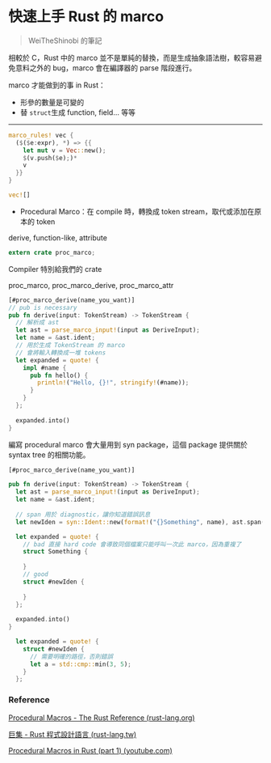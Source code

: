 # 快速上手 Rust 的 marco

> WeiTheShinobi 的筆記

相較於 C，Rust 中的 marco 並不是單純的替換，而是生成抽象語法樹，較容易避免意料之外的 bug，marco 會在編譯器的 parse 階段進行。

marco 才能做到的事 in Rust：

- 形參的數量是可變的
- 替 `struct`生成 function, field... 等等

---


```rust
marco_rules! vec {
  ($($e:expr), *) => {{
    let mut v = Vec::new();
    $(v.push($e);)*
    v
  }}
}

vec![]
```

- Procedural Marco：在 compile 時，轉換成  token stream，取代或添加在原本的 token

derive, function-like, attribute

```rust 
extern crate proc_marco;
```

Compiler 特別給我們的 crate

proc_marco, proc_marco_derive, proc_marco_attr

```rust
[#proc_marco_derive(name_you_want)]
// pub is necessary
pub fn derive(input: TokenStream) -> TokenStream {
  // 解析成 ast
  let ast = parse_marco_input!(input as DeriveInput);
  let name = &ast.ident;
  // 用於生成 TokenStream 的 marco
  // 會將輸入轉換成一堆 tokens
  let expanded = quote! {
    impl #name {
      pub fn hello() {
        println!("Hello, {}!", stringify!(#name));
      }
    }
  };
  
  expanded.into()
}
```

編寫 procedural marco 會大量用到 syn package，這個 package 提供關於 syntax tree 的相關功能。

```rust
[#proc_marco_derive(name_you_want)]

pub fn derive(input: TokenStream) -> TokenStream {
  let ast = parse_marco_input!(input as DeriveInput);
  let name = &ast.ident;
  
  // span 用於 diagnostic，讓你知道錯誤訊息
  let newIden = syn::Ident::new(format!("{}Something", name), ast.span());

  let expanded = quote! {
    // bad 直接 hard code 會導致同個檔案只能呼叫一次此 marco，因為重複了
    struct Something {
      
    }
    // good
    struct #newIden {
      
    }
  };
  
  expanded.into()
}
```

```rust
  let expanded = quote! {
    struct #newIden {
      // 需要明確的路徑，否則錯誤
      let a = std::cmp::min(3, 5);
    }
  };
```



### Reference

[Procedural Macros - The Rust Reference (rust-lang.org)](https://doc.rust-lang.org/reference/procedural-macros.html)

[巨集 - Rust 程式設計語言 (rust-lang.tw)](https://rust-lang.tw/book-tw/ch19-05-macros.html)

[Procedural Macros in Rust (part 1) (youtube.com)](https://www.youtube.com/watch?v=geovSK3wMB8&list=PLqbS7AVVErFgwC_HByFYblghsDsD5wZDv)
